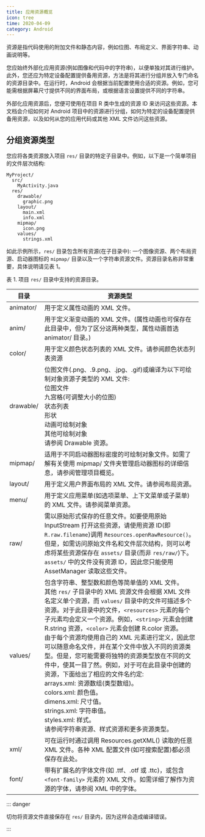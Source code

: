 ```yaml
---
title: 应用资源概览
icon: tree
time: 2020-04-09
category: Android
---
```


资源是指代码使用的附加文件和静态内容，例如位图、布局定义、界面字符串、动画说明等。

<!-- more -->

您应始终外部化应用资源(例如图像和代码中的字符串)，以便单独对其进行维护。此外，您还应为特定设备配置提供备用资源，方法是将其进行分组并放入专门命名的资源目录中。在运行时，Android 会根据当前配置使用合适的资源。例如，您可能需根据屏幕尺寸提供不同的界面布局，或根据语言设置提供不同的字符串。

外部化应用资源后，您便可使用在项目 R 类中生成的资源 ID 来访问这些资源。本文档会介绍如何对 Android 项目中的资源进行分组，如何为特定的设备配置提供备用资源，以及如何从您的应用代码或其他 XML 文件访问这些资源。

## 分组资源类型

您应将各类资源放入项目 `res/` 目录的特定子目录中。例如，以下是一个简单项目的文件层次结构:

```
MyProject/
  src/
    MyActivity.java
  res/
    drawable/
      graphic.png
    layout/
      main.xml
      info.xml
    mipmap/
      icon.png
    values/
      strings.xml
```

如此示例所示，`res/` 目录包含所有资源(在子目录中): 一个图像资源、两个布局资源、启动器图标的 `mipmap/` 目录以及一个字符串资源文件。资源目录名称非常重要，具体说明请见表 1。

表 1. 项目 `res/` 目录中支持的资源目录。

| 目录      | 资源类型                                                                                                                                                                                                                                                                                                                                                                                                                                                                                                                                                                                                                                                                                                                                                 |
| --------- | -------------------------------------------------------------------------------------------------------------------------------------------------------------------------------------------------------------------------------------------------------------------------------------------------------------------------------------------------------------------------------------------------------------------------------------------------------------------------------------------------------------------------------------------------------------------------------------------------------------------------------------------------------------------------------------------------------------------------------------------------------- |
| animator/ | 用于定义属性动画的 XML 文件。                                                                                                                                                                                                                                                                                                                                                                                                                                                                                                                                                                                                                                                                                                                            |
| anim/     | 用于定义渐变动画的 XML 文件。(属性动画也可保存在此目录中，但为了区分这两种类型，属性动画首选 animator/ 目录。)                                                                                                                                                                                                                                                                                                                                                                                                                                                                                                                                                                                                                                           |
| color/    | 用于定义颜色状态列表的 XML 文件。请参阅颜色状态列表资源                                                                                                                                                                                                                                                                                                                                                                                                                                                                                                                                                                                                                                                                                                  |
| drawable/ | 位图文件(.png、.9.png、.jpg、.gif)或编译为以下可绘制对象资源子类型的 XML 文件: <br />位图文件<br />九宫格(可调整大小的位图)<br />状态列表<br />形状<br />动画可绘制对象<br />其他可绘制对象<br />请参阅 Drawable 资源。                                                                                                                                                                                                                                                                                                                                                                                                                                                                                                                                  |
| mipmap/   | 适用于不同启动器图标密度的可绘制对象文件。如需了解有关使用 mipmap/ 文件夹管理启动器图标的详细信息，请参阅管理项目概览。                                                                                                                                                                                                                                                                                                                                                                                                                                                                                                                                                                                                                                  |
| layout/   | 用于定义用户界面布局的 XML 文件。请参阅布局资源。                                                                                                                                                                                                                                                                                                                                                                                                                                                                                                                                                                                                                                                                                                        |
| menu/     | 用于定义应用菜单(如选项菜单、上下文菜单或子菜单)的 XML 文件。请参阅菜单资源。                                                                                                                                                                                                                                                                                                                                                                                                                                                                                                                                                                                                                                                                            |
| raw/      | 需以原始形式保存的任意文件。如要使用原始 InputStream 打开这些资源，请使用资源 ID(即 `R.raw.filename`)调用 `Resources.openRawResource()`。<br />但是，如需访问原始文件名和文件层次结构，则可以考虑将某些资源保存在 `assets/` 目录(而非 `res/raw/`)下。`assets/` 中的文件没有资源 ID，因此您只能使用 AssetManager 读取这些文件。                                                                                                                                                                                                                                                                                                                                                                                                                           |
| values/   | 包含字符串、整型数和颜色等简单值的 XML 文件。<br />其他 `res/` 子目录中的 XML 资源文件会根据 XML 文件名定义单个资源，而 `values/` 目录中的文件可描述多个资源。对于此目录中的文件，`<resources>` 元素的每个子元素均会定义一个资源。例如，`<string>` 元素会创建 R.string 资源，`<color>` 元素会创建 R.color 资源。<br />由于每个资源均使用自己的 XML 元素进行定义，因此您可以随意命名文件，并在某个文件中放入不同的资源类型。但是，您可能需要将独特的资源类型放在不同的文件中，使其一目了然。例如，对于可在此目录中创建的资源，下面给出了相应的文件名约定: <br />arrays.xml: 资源数组(类型数组)。<br />colors.xml: 颜色值。<br />dimens.xml: 尺寸值。<br />strings.xml: 字符串值。<br />styles.xml: 样式。<br />请参阅字符串资源、样式资源和更多资源类型。 |
| xml/      | 可在运行时通过调用 Resources.getXML() 读取的任意 XML 文件。各种 XML 配置文件(如可搜索配置)都必须保存在此处。                                                                                                                                                                                                                                                                                                                                                                                                                                                                                                                                                                                                                                             |
| font/     | 带有扩展名的字体文件(如 .ttf、.otf 或 .ttc)，或包含 `<font-family>` 元素的 XML 文件。如需详细了解作为资源的字体，请参阅 XML 中的字体。                                                                                                                                                                                                                                                                                                                                                                                                                                                                                                                                                                                                                   |

::: danger

切勿将资源文件直接保存在 `res/` 目录内，因为这样会造成编译错误。

:::
